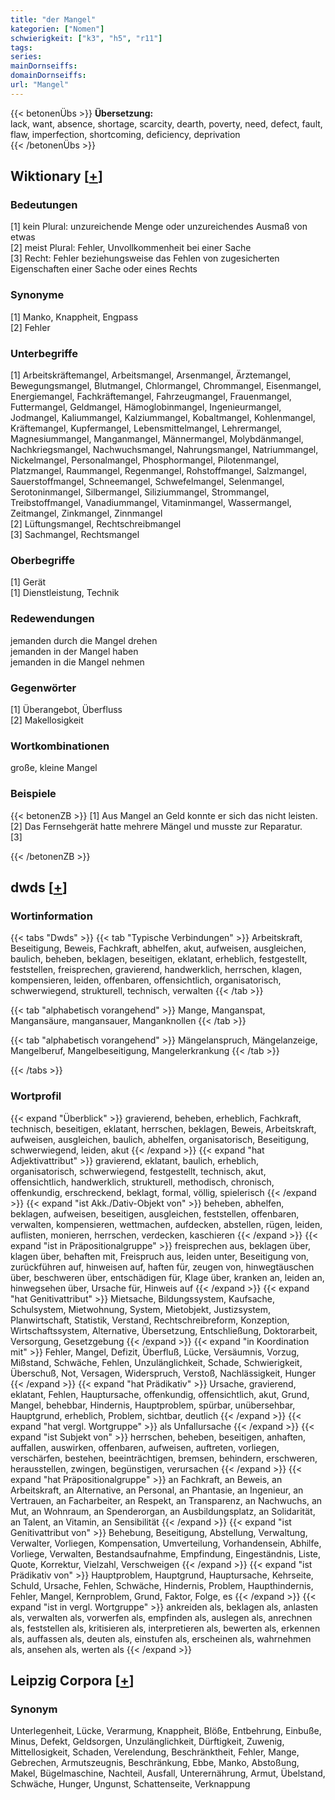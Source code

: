 ```yaml
---
title: "der Mangel"
kategorien: ["Nomen"]
schwierigkeit: ["k3", "h5", "r11"]
tags:
series:
mainDornseiffs:
domainDornseiffs:
url: "Mangel"
---
```


{{< betonenÜbs >}}
**Übersetzung:**  
lack, want, absence, shortage, scarcity, dearth, poverty, need, defect, fault, flaw, imperfection, shortcoming, deficiency, deprivation  
{{< /betonenÜbs >}}

## Wiktionary [[+](https://de.wiktionary.org/wiki/Mangel)]

### Bedeutungen
[1] kein Plural: unzureichende Menge oder unzureichendes Ausmaß von etwas  
[2] meist Plural: Fehler, Unvollkommenheit bei einer Sache  
[3] Recht: Fehler beziehungsweise das Fehlen von zugesicherten Eigenschaften einer Sache oder eines Rechts  

### Synonyme
[1] Manko, Knappheit, Engpass  
[2] Fehler  

### Unterbegriffe
[1] Arbeitskräftemangel, Arbeitsmangel, Arsenmangel, Ärztemangel, Bewegungsmangel, Blutmangel, Chlormangel, Chrommangel, Eisenmangel, Energiemangel, Fachkräftemangel, Fahrzeugmangel, Frauenmangel, Futtermangel, Geldmangel, Hämoglobinmangel, Ingenieurmangel, Jodmangel, Kaliummangel, Kalziummangel, Kobaltmangel, Kohlenmangel, Kräftemangel, Kupfermangel, Lebensmittelmangel, Lehrermangel, Magnesiummangel, Manganmangel, Männermangel, Molybdänmangel, Nachkriegsmangel, Nachwuchsmangel, Nahrungsmangel, Natriummangel, Nickelmangel, Personalmangel, Phosphormangel, Pilotenmangel, Platzmangel, Raummangel, Regenmangel, Rohstoffmangel, Salzmangel, Sauerstoffmangel, Schneemangel, Schwefelmangel, Selenmangel, Serotoninmangel, Silbermangel, Siliziummangel, Strommangel, Treibstoffmangel, Vanadiummangel, Vitaminmangel, Wassermangel, Zeitmangel, Zinkmangel, Zinnmangel  
[2] Lüftungsmangel, Rechtschreibmangel  
[3] Sachmangel, Rechtsmangel  

### Oberbegriffe
[1] Gerät  
[1] Dienstleistung, Technik  

### Redewendungen
jemanden durch die Mangel drehen  
jemanden in der Mangel haben  
jemanden in die Mangel nehmen  

### Gegenwörter
[1] Überangebot, Überfluss  
[2] Makellosigkeit  

### Wortkombinationen
große, kleine Mangel  

### Beispiele
{{< betonenZB >}}
[1] Aus Mangel an Geld konnte er sich das nicht leisten.  
[2] Das Fernsehgerät hatte mehrere Mängel und musste zur Reparatur.  
[3]  

{{< /betonenZB >}}


## dwds [[+](https://www.dwds.de/wb/Mangel)]

### Wortinformation
{{< tabs "Dwds" >}}
{{< tab "Typische Verbindungen" >}}
Arbeitskraft, Beseitigung, Beweis, Fachkraft, abhelfen, akut, aufweisen, ausgleichen, baulich, beheben, beklagen, beseitigen, eklatant, erheblich, festgestellt, feststellen, freisprechen, gravierend, handwerklich, herrschen, klagen, kompensieren, leiden, offenbaren, offensichtlich, organisatorisch, schwerwiegend, strukturell, technisch, verwalten
{{< /tab >}}

{{< tab "alphabetisch vorangehend" >}}
Mange, Manganspat, Mangansäure, mangansauer, Manganknollen
{{< /tab >}}

{{< tab "alphabetisch vorangehend" >}}
Mängelanspruch, Mängelanzeige, Mangelberuf, Mangelbeseitigung, Mangelerkrankung
{{< /tab >}}

{{< /tabs >}}

### Wortprofil
{{< expand "Überblick" >}} gravierend, beheben, erheblich, Fachkraft, technisch, beseitigen, eklatant, herrschen, beklagen, Beweis, Arbeitskraft, aufweisen, ausgleichen, baulich, abhelfen, organisatorisch, Beseitigung, schwerwiegend, leiden, akut {{< /expand >}}
{{< expand "hat Adjektivattribut" >}} gravierend, eklatant, baulich, erheblich, organisatorisch, schwerwiegend, festgestellt, technisch, akut, offensichtlich, handwerklich, strukturell, methodisch, chronisch, offenkundig, erschreckend, beklagt, formal, völlig, spielerisch {{< /expand >}}
{{< expand "ist Akk./Dativ-Objekt von" >}} beheben, abhelfen, beklagen, aufweisen, beseitigen, ausgleichen, feststellen, offenbaren, verwalten, kompensieren, wettmachen, aufdecken, abstellen, rügen, leiden, auflisten, monieren, herrschen, verdecken, kaschieren {{< /expand >}}
{{< expand "ist in Präpositionalgruppe" >}} freisprechen aus, beklagen über, klagen über, behaften mit, Freispruch aus, leiden unter, Beseitigung von, zurückführen auf, hinweisen auf, haften für, zeugen von, hinwegtäuschen über, beschweren über, entschädigen für, Klage über, kranken an, leiden an, hinwegsehen über, Ursache für, Hinweis auf {{< /expand >}}
{{< expand "hat Genitivattribut" >}} Mietsache, Bildungssystem, Kaufsache, Schulsystem, Mietwohnung, System, Mietobjekt, Justizsystem, Planwirtschaft, Statistik, Verstand, Rechtschreibreform, Konzeption, Wirtschaftssystem, Alternative, Übersetzung, Entschließung, Doktorarbeit, Versorgung, Gesetzgebung {{< /expand >}}
{{< expand "in Koordination mit" >}} Fehler, Mangel, Defizit, Überfluß, Lücke, Versäumnis, Vorzug, Mißstand, Schwäche, Fehlen, Unzulänglichkeit, Schade, Schwierigkeit, Überschuß, Not, Versagen, Widerspruch, Verstoß, Nachlässigkeit, Hunger {{< /expand >}}
{{< expand "hat Prädikativ" >}} Ursache, gravierend, eklatant, Fehlen, Hauptursache, offenkundig, offensichtlich, akut, Grund, Mangel, behebbar, Hindernis, Hauptproblem, spürbar, unübersehbar, Hauptgrund, erheblich, Problem, sichtbar, deutlich {{< /expand >}}
{{< expand "hat vergl. Wortgruppe" >}} als Unfallursache {{< /expand >}}
{{< expand "ist Subjekt von" >}} herrschen, beheben, beseitigen, anhaften, auffallen, auswirken, offenbaren, aufweisen, auftreten, vorliegen, verschärfen, bestehen, beeinträchtigen, bremsen, behindern, erschweren, herausstellen, zwingen, begünstigen, verursachen {{< /expand >}}
{{< expand "hat Präpositionalgruppe" >}} an Fachkraft, an Beweis, an Arbeitskraft, an Alternative, an Personal, an Phantasie, an Ingenieur, an Vertrauen, an Facharbeiter, an Respekt, an Transparenz, an Nachwuchs, an Mut, an Wohnraum, an Spenderorgan, an Ausbildungsplatz, an Solidarität, an Talent, an Vitamin, an Sensibilität {{< /expand >}}
{{< expand "ist Genitivattribut von" >}} Behebung, Beseitigung, Abstellung, Verwaltung, Verwalter, Vorliegen, Kompensation, Umverteilung, Vorhandensein, Abhilfe, Vorliege, Verwalten, Bestandsaufnahme, Empfindung, Eingeständnis, Liste, Quote, Korrektur, Vielzahl, Verschweigen {{< /expand >}}
{{< expand "ist Prädikativ von" >}} Hauptproblem, Hauptgrund, Hauptursache, Kehrseite, Schuld, Ursache, Fehlen, Schwäche, Hindernis, Problem, Haupthindernis, Fehler, Mangel, Kernproblem, Grund, Faktor, Folge, es {{< /expand >}}
{{< expand "ist in vergl. Wortgruppe" >}} ankreiden als, beklagen als, anlasten als, verwalten als, vorwerfen als, empfinden als, auslegen als, anrechnen als, feststellen als, kritisieren als, interpretieren als, bewerten als, erkennen als, auffassen als, deuten als, einstufen als, erscheinen als, wahrnehmen als, ansehen als, werten als {{< /expand >}}

## Leipzig Corpora [[+](https://corpora.uni-leipzig.de/en/res?word=Mangel&corpusId=deu_newscrawl-public_2018)]


### Synonym
Unterlegenheit, Lücke, Verarmung, Knappheit, Blöße, Entbehrung, Einbuße, Minus, Defekt, Geldsorgen, Unzulänglichkeit, Dürftigkeit, Zuwenig, Mittellosigkeit, Schaden, Verelendung, Beschränktheit, Fehler, Mange, Gebrechen, Armutszeugnis, Beschränkung, Ebbe, Manko, Abstoßung, Makel, Bügelmaschine, Nachteil, Ausfall, Unterernährung, Armut, Übelstand, Schwäche, Hunger, Ungunst, Schattenseite, Verknappung

